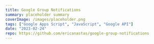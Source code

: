 ```yaml
---
title: Google Group Notifications
summary: placeholder summary
coverImage: /images/placeholder.png
tags: ["Google Apps Script", "JavaScript", "Google API"]
date: "2023-02-24"
repo: https://github.com/ericanastas/google-group-notifications
---
```

